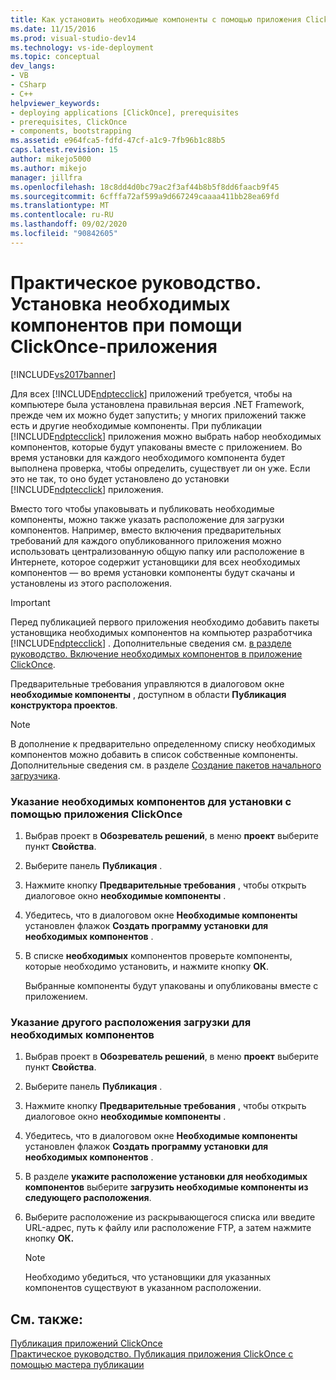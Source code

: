 ```yaml
---
title: Как установить необходимые компоненты с помощью приложения ClickOnce | Документация Майкрософт
ms.date: 11/15/2016
ms.prod: visual-studio-dev14
ms.technology: vs-ide-deployment
ms.topic: conceptual
dev_langs:
- VB
- CSharp
- C++
helpviewer_keywords:
- deploying applications [ClickOnce], prerequisites
- prerequisites, ClickOnce
- components, bootstrapping
ms.assetid: e964fca5-fdfd-47cf-a1c9-7fb96b1c88b5
caps.latest.revision: 15
author: mikejo5000
ms.author: mikejo
manager: jillfra
ms.openlocfilehash: 18c8dd4d0bc79ac2f3af44b8b5f8dd6faacb9f45
ms.sourcegitcommit: 6cfffa72af599a9d667249caaaa411bb28ea69fd
ms.translationtype: MT
ms.contentlocale: ru-RU
ms.lasthandoff: 09/02/2020
ms.locfileid: "90842605"
---
```

# <a name="how-to-install-prerequisites-with-a-clickonce-application"></a>Практическое руководство. Установка необходимых компонентов при помощи ClickOnce-приложения
[!INCLUDE[vs2017banner](../includes/vs2017banner.md)]

Для всех [!INCLUDE[ndptecclick](../includes/ndptecclick-md.md)] приложений требуется, чтобы на компьютере была установлена правильная версия .NET Framework, прежде чем их можно будет запустить; у многих приложений также есть и другие необходимые компоненты. При публикации [!INCLUDE[ndptecclick](../includes/ndptecclick-md.md)] приложения можно выбрать набор необходимых компонентов, которые будут упакованы вместе с приложением. Во время установки для каждого необходимого компонента будет выполнена проверка, чтобы определить, существует ли он уже. Если это не так, то оно будет установлено до установки [!INCLUDE[ndptecclick](../includes/ndptecclick-md.md)] приложения.  
  
 Вместо того чтобы упаковывать и публиковать необходимые компоненты, можно также указать расположение для загрузки компонентов. Например, вместо включения предварительных требований для каждого опубликованного приложения можно использовать централизованную общую папку или расположение в Интернете, которое содержит установщики для всех необходимых компонентов — во время установки компоненты будут скачаны и установлены из этого расположения.  
  
> [!IMPORTANT]
> Перед публикацией первого приложения необходимо добавить пакеты установщика необходимых компонентов на компьютер разработчика [!INCLUDE[ndptecclick](../includes/ndptecclick-md.md)] . Дополнительные сведения см. [в разделе руководство. Включение необходимых компонентов в приложение ClickOnce](../deployment/how-to-include-prerequisites-with-a-clickonce-application.md).  
  
 Предварительные требования управляются в диалоговом окне **необходимые компоненты** , доступном в области **Публикация** **конструктора проектов**.  
  
> [!NOTE]
> В дополнение к предварительно определенному списку необходимых компонентов можно добавить в список собственные компоненты. Дополнительные сведения см. в разделе [Создание пакетов начального загрузчика](../deployment/creating-bootstrapper-packages.md).  
  
### <a name="to-specify-prerequisites-to-install-with-a-clickonce-application"></a>Указание необходимых компонентов для установки с помощью приложения ClickOnce  
  
1. Выбрав проект в **Обозреватель решений**, в меню **проект** выберите пункт **Свойства**.  
  
2. Выберите панель **Публикация** .  
  
3. Нажмите кнопку **Предварительные требования** , чтобы открыть диалоговое окно **необходимые компоненты** .  
  
4. Убедитесь, что в диалоговом окне **Необходимые компоненты** установлен флажок **Создать программу установки для необходимых компонентов** .  
  
5. В списке **необходимых** компонентов проверьте компоненты, которые необходимо установить, и нажмите кнопку **ОК**.  
  
     Выбранные компоненты будут упакованы и опубликованы вместе с приложением.  
  
### <a name="to-specify-a-different-download-location-for-prerequisites"></a>Указание другого расположения загрузки для необходимых компонентов  
  
1. Выбрав проект в **Обозреватель решений**, в меню **проект** выберите пункт **Свойства**.  
  
2. Выберите панель **Публикация** .  
  
3. Нажмите кнопку **Предварительные требования** , чтобы открыть диалоговое окно **необходимые компоненты** .  
  
4. Убедитесь, что в диалоговом окне **Необходимые компоненты** установлен флажок **Создать программу установки для необходимых компонентов** .  
  
5. В разделе **укажите расположение установки для необходимых компонентов** выберите **загрузить необходимые компоненты из следующего расположения**.  
  
6. Выберите расположение из раскрывающегося списка или введите URL-адрес, путь к файлу или расположение FTP, а затем нажмите кнопку **ОК.**  
  
    > [!NOTE]
    > Необходимо убедиться, что установщики для указанных компонентов существуют в указанном расположении.  
  
## <a name="see-also"></a>См. также:  
 [Публикация приложений ClickOnce](../deployment/publishing-clickonce-applications.md)   
 [Практическое руководство. Публикация приложения ClickOnce с помощью мастера публикации](../deployment/how-to-publish-a-clickonce-application-using-the-publish-wizard.md)
